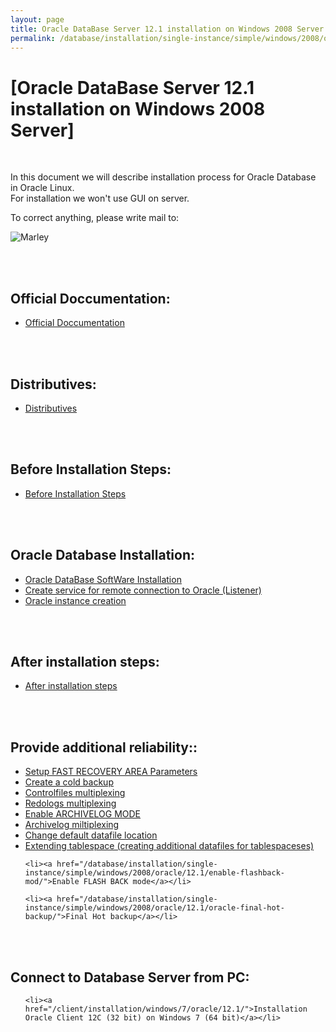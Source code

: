 ```yaml
---
layout: page
title: Oracle DataBase Server 12.1 installation on Windows 2008 Server
permalink: /database/installation/single-instance/simple/windows/2008/oracle/12.1/
---
```


# [Oracle DataBase Server 12.1 installation on Windows 2008 Server]

<br/>


In this document we will describe installation process for Oracle Database in Oracle Linux.  
For installation we won't use GUI on server.

To correct anything, please write mail to:

<div>
    <img src="http://img.fotografii.org/a3333333mail.gif" alt="Marley" border="0">
</div>



<br/><br/>
<h2>Official Doccumentation:</h2>

<ul>
    <li><a href="/database/installation/single-instance/simple/windows/2008/oracle/12.1/docs/">Official Doccumentation</a><br/></li>
</ul>


<br/><br/>
<h2>Distributives:</h2>


<ul>
    <li><a href="/database/installation/single-instance/simple/windows/2008/oracle/12.1/distrib/">Distributives</a><br/></li>
</ul>



<br/><br/>
<h2>Before Installation Steps:</h2>

<ul>
    <li><a href="/database/installation/single-instance/simple/windows/2008/oracle/12.1/steps-before-installaion/">Before Installation Steps</a></li>
</ul>


<br/><br/>
<h2>Oracle Database Installation:</h2>
<ul>
    <li><a href="/database/installation/single-instance/simple/windows/2008/oracle/12.1/oracle-database-software-installation/">Oracle DataBase SoftWare Installation</a></li>
    <li><a href="/database/installation/single-instance/simple/windows/2008/oracle/12.1/oracle-listener-creation/">Create service for remote connection to Oracle (Listener)</a></li>
    <li><a href="/database/installation/single-instance/simple/windows/2008/oracle/12.1/oracle-instance-creation/">Oracle instance creation</a></li>
</ul>


<br/><br/>
<h2>After installation steps:</h2>
<ul>
    <li><a href="/database/installation/single-instance/simple/windows/2008/oracle/12.1/steps-after-installation/">After installation steps</a></li>
</ul>


<br/><br/>
<h2>Provide additional reliability::</h2>


<ul>
    <li><a href="/database/installation/single-instance/simple/windows/2008/oracle/12.1/oracle-setup-fast-recovery-area-params/">Setup FAST RECOVERY AREA Parameters</a></li>
    <li><a href="/database/installation/single-instance/simple/windows/2008/oracle/12.1/oracle-cold-backup/">Create a cold backup</a></li>
    <li><a href="/database/installation/single-instance/simple/windows/2008/oracle/12.1/oracle-multiplex-controlfiles/">Controlfiles multiplexing</a></li>
    <li><a href="/database/installation/single-instance/simple/windows/2008/oracle/12.1/oracle-multiplex-redologs/">Redologs multiplexing</a></li>
    <li><a href="/database/installation/single-instance/simple/windows/2008/oracle/12.1/enable-archivelog-mod/">Enable ARCHIVELOG MODE</a></li>
    <li><a href="/database/installation/single-instance/simple/windows/2008/oracle/12.1/oracle-multiplex-archivelogs/">Archivelog miltiplexing</a></li>
    <li><a href="/database/installation/single-instance/simple/windows/2008/oracle/12.1/oracle-change-default-datafile-location/">Change default datafile location</a></li>
    <li><a href="/database/installation/single-instance/simple/windows/2008/oracle/12.1/oracle-additionals-datafiles/">Extending tablespace (creating additional datafiles for tablespaceses)</a></li>

    <li><a href="/database/installation/single-instance/simple/windows/2008/oracle/12.1/enable-flashback-mod/">Enable FLASH BACK mode</a></li>

    <li><a href="/database/installation/single-instance/simple/windows/2008/oracle/12.1/oracle-final-hot-backup/">Final Hot backup</a></li>

</ul>



<br/><br/>
<h2>Connect to Database Server from PC:</h2>

<ul>

	<li><a href="/client/installation/windows/7/oracle/12.1/">Installation Oracle Client 12C (32 bit) on Windows 7 (64 bit)</a></li>

</ul>
